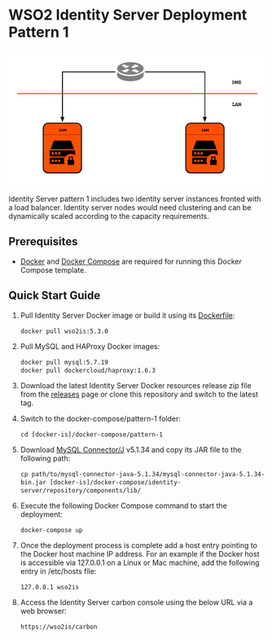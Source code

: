 # WSO2 Identity Server Deployment Pattern 1

![alt tag](images/deployment-architecture.png)

Identity Server pattern 1 includes two identity server instances fronted with a load balancer. Identity server nodes would need clustering and can be dynamically scaled according to the capacity requirements.

## Prerequisites

 * [Docker](https://www.docker.com/get-docker) and [Docker Compose](https://docs.docker.com/compose/install/#install-compose) are required for running this Docker Compose template.

## Quick Start Guide

  1. Pull Identity Server Docker image or build it using its [Dockerfile](../../dockerfile/README.md):
     ```
     docker pull wso2is:5.3.0
     ```

  2. Pull MySQL and HAProxy Docker images:
     ```
     docker pull mysql:5.7.19
     docker pull dockercloud/haproxy:1.6.3
     ```

  3. Download the latest Identity Server Docker resources release zip file from the [releases](https://github.com/wso2/docker-is/releases) page or clone this repository and switch to the latest tag.

  4. Switch to the docker-compose/pattern-1 folder:
     ```
     cd [docker-is]/docker-compose/pattern-1
     ```

  5. Download [MySQL Connector/J](https://downloads.mysql.com/archives/c-j/) v5.1.34 and copy its JAR file to the following path:
     ```
     cp path/to/mysql-connector-java-5.1.34/mysql-connector-java-5.1.34-bin.jar [docker-is]/docker-compose/identity-server/repository/components/lib/
     ```

  6. Execute the following Docker Compose command to start the deployment:
     ```
     docker-compose up
     ```

  7. Once the deployment process is complete add a host entry pointing to the Docker host machine IP address. For an example if the Docker host is accessible via 127.0.0.1 on a Linux or Mac machine, add the following entry in /etc/hosts file:

     ```
     127.0.0.1 wso2is
     ```

  8. Access the Identity Server carbon console using the below URL via a web browser:
     ```
     https://wso2is/carbon
     ```